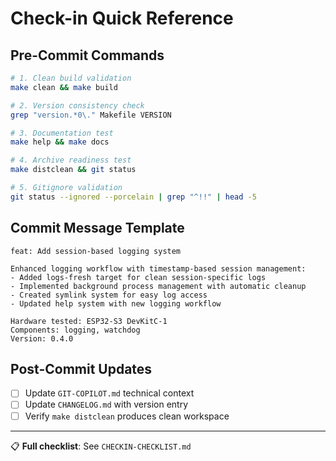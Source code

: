 # Check-in Quick Reference

## Pre-Commit Commands
```bash
# 1. Clean build validation
make clean && make build

# 2. Version consistency check  
grep "version.*0\." Makefile VERSION

# 3. Documentation test
make help && make docs

# 4. Archive readiness test
make distclean && git status

# 5. Gitignore validation
git status --ignored --porcelain | grep "^!!" | head -5
```

## Commit Message Template
```
feat: Add session-based logging system

Enhanced logging workflow with timestamp-based session management:
- Added logs-fresh target for clean session-specific logs
- Implemented background process management with automatic cleanup
- Created symlink system for easy log access
- Updated help system with new logging workflow

Hardware tested: ESP32-S3 DevKitC-1
Components: logging, watchdog
Version: 0.4.0
```

## Post-Commit Updates
- [ ] Update `GIT-COPILOT.md` technical context  
- [ ] Update `CHANGELOG.md` with version entry
- [ ] Verify `make distclean` produces clean workspace

---
📋 **Full checklist**: See `CHECKIN-CHECKLIST.md`

